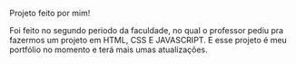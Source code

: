 Projeto feito por mim!

Foi feito no segundo periodo da faculdade, no qual o professor pediu pra fazermos um projeto em HTML, CSS E JAVASCRIPT.
E esse projeto é meu portfólio no momento e terá mais umas atualizações. 
